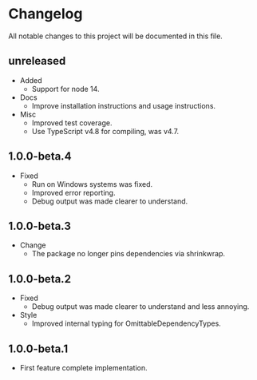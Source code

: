 # Changelog

All notable changes to this project will be documented in this file.

## unreleased

* Added
  * Support for node 14.
* Docs
  * Improve installation instructions and usage instructions.
* Misc
  * Improved test coverage.
  * Use TypeScript v4.8 for compiling, was v4.7.

## 1.0.0-beta.4

* Fixed
  * Run on Windows systems was fixed.
  * Improved error reporting.
  * Debug output was made clearer to understand.

## 1.0.0-beta.3

* Change
  * The package no longer pins dependencies via shrinkwrap.

## 1.0.0-beta.2

* Fixed
  * Debug output was made clearer to understand and less annoying.
* Style
  * Improved internal typing for OmittableDependencyTypes.

## 1.0.0-beta.1

* First feature complete implementation.
